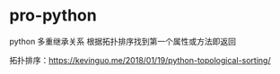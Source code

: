 # pro-python
python 多重继承关系
根据拓扑排序找到第一个属性或方法即返回

拓扑排序：https://kevinguo.me/2018/01/19/python-topological-sorting/
